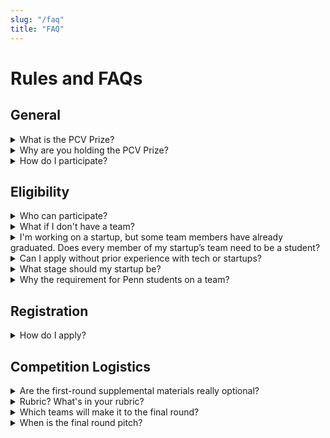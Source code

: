 ```yaml
---
slug: "/faq"
title: "FAQ"
---
```


# Rules and FAQs

## General
<details>
    <summary>What is the PCV Prize?</summary>
    The PCV Prize is a new annual competition where student teams can pitch a climate tech startup concept for a chance at $5K in non-dilutive funding, as well as mentorship and publicity opportunities.
    <br>
</details>
<details>
    <summary>Why are you holding the PCV Prize?</summary>
    The primary motivation of the PCV Prize is to encourage more students, especially at Penn, to test the waters of the climate innovation scene. We believe in the immense potential of climate tech startups, and want to help students get their ideas off the ground.
    <br>
</details>
<details>
    <summary>How do I participate?</summary>
    1. 
    <a 
        target="_blank"
        rel="noreferrer noopener"
        href="http://tinyurl.com/PCVPrizeS21"
    >
        Register as an individual
    </a>
    to get updates on everything related to the PCV Prize. (Due 4/5 @ 6 PM ET)
    <br>
    2.
    <a 
        target="_blank"
        rel="noreferrer noopener"
        href="http://tinyurl.com/PCVPrizeTeamRegistration"
    >
        Register your team
    </a>
    (Due 4/5 at 6 PM ET)
    <br>
    3. Put together your deck, record a 5-minute pitch, and then
    <a 
        target="_blank"
        rel="noreferrer noopener"
        href="http://tinyurl.com/PCVPrizeSubmission"
    >
    submit your first-round pitch!
    </a>
    (Due 4/16 at 11:59 PM ET)
</details>

## Eligibility

<details>
    <summary>Who can participate?</summary>
    All undergraduate or graduate students at any institution around the world can compete in the PCV Prize.
    <br>
    Importantly, each team must include at least one Penn undergraduate or graduate student to be eligible to become a finalist and compete for, well, our prizes.
</details>

<details>
    <summary>What if I don't have a team?</summary>
    No worries! We're holding a team formation event 
    For interested individuals without teams, there will be a team formation event held in the week before the Prize competition begins -- please register as an individual if you are interested in finding a team through this event. Students do not have to be US citizens and non-Penn students do not need to be studying at US colleges or universities. The PCV Prize team reserves the right to determine a team’s eligibility.
</details>

<details>
    <summary>I'm working on a startup, but some team members have already graduated. Does every member of my startup’s team need to be a student?</summary>
    Nope! It’s perfectly fine if you have non-students in your startup. However, only students are allowed to compete in the PCV Prize, so only they can register and pitch.
    <br>
    Furthermore, if you are an incorporated startup, at least one of the students presenting must be an owner / managing member listed in the articles of incorporation. No interns presenting for established companies :).
</details>
<details>
    <summary>Can I apply without prior experience with tech or startups?</summary>
    Definitely! We strongly encourage anyone interested in the PCV Prize or climate innovation to apply. There are no requirements for what a successful PCV Prize team will look like, and we will be hosting workshops to help teams build and strengthen their startup ideas.
</details>
<details>
    <summary>What stage should my startup be?</summary>
    Early stage - anywhere from just an idea to a working prototype. Importantly, teams must have less than 15K in external funding. As much as we would love to support great and growing climate startups, we’re focused on encouraging new students to enter the scene.
</details>
<details>
    <summary>Why the requirement for Penn students on a team?</summary>
    The primary goal of our parent organization, Penn Climate Ventures, is to catalyze climate action at Penn and encourage more students to explore climate tech innovation. Penn’s climate entrepreneurship ecosystem is nascent, so to ensure that we’re bringing more Penn students into the picture, we’re putting a focus on the Penn community for the first iteration of this competition.
</details>

## Registration

<details>
    <summary>How do I apply?</summary>
    At minimum, you need to fill out three registration forms:
    <br>
    1. 
    <a 
        target="_blank"
        rel="noreferrer noopener"
        href="http://tinyurl.com/PCVPrizeS21">
        Individual Registration Form
    </a>
    (Due 4/5 @ 6 PM ET)
    <br>
    2.
    <a 
        target="_blank"
        rel="noreferrer noopener"
        href="http://tinyurl.com/PCVPrizeTeamRegistration"
    >
        Team Registration Form
    </a>
    (Due 4/5 at 6 PM ET)
    <br>
    3.
    <a 
        target="_blank"
        rel="noreferrer noopener"
        href="http://tinyurl.com/PCVPrizeSubmission"
    >
    First-Round Submission Form
    </a>
    (Due 4/16 at 11:59 PM ET)
</details>

## Competition Logistics

<details>
    <summary>Are the first-round supplemental materials really optional?</summary>
    Yup! There aren't any bonus points in our rubric for supplemental materials.
</details>

<details>
    <summary>Rubric? What's in your rubric?</summary>
    For first-round submissions, our rubric is focused on feasibility, potential environmental impact, and financial viability.
</details>

<details>
    <summary>Which teams will make it to the final round?</summary>
    The top two teams from each track will be given the opportunity to pitch in the final round for a shot at the $5000, $2500, and $1250 prizes.
</details>

<details>
    <summary>When is the final round pitch?</summary>
    Final pitches happen during our closing ceremony on Saturday, April 24th. Come hang!
</details>